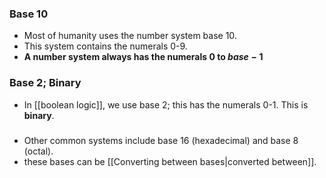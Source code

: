 ### Base 10
- Most of humanity uses the number system base 10.
- This system contains the numerals 0-9.
- **A number system always has the numerals $0$ to $base-1$**
### Base 2; Binary
- In [[boolean logic]], we use base 2; this has the numerals 0-1. This is **binary**.
### 
- Other common systems include base 16 (hexadecimal) and base 8 (octal).
- these bases can be [[Converting between bases|converted between]].